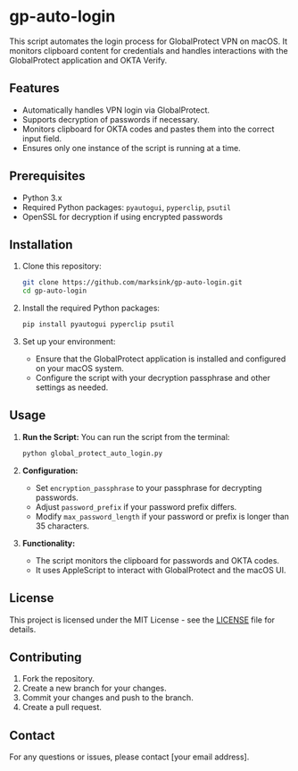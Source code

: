 
# gp-auto-login

This script automates the login process for GlobalProtect VPN on macOS. It monitors clipboard content for credentials and handles interactions with the GlobalProtect application and OKTA Verify.

## Features

- Automatically handles VPN login via GlobalProtect.
- Supports decryption of passwords if necessary.
- Monitors clipboard for OKTA codes and pastes them into the correct input field.
- Ensures only one instance of the script is running at a time.

## Prerequisites

- Python 3.x
- Required Python packages: `pyautogui`, `pyperclip`, `psutil`
- OpenSSL for decryption if using encrypted passwords

## Installation

1. Clone this repository:
   ```sh
   git clone https://github.com/marksink/gp-auto-login.git
   cd gp-auto-login
   ```

2. Install the required Python packages:
   ```sh
   pip install pyautogui pyperclip psutil
   ```

3. Set up your environment:
   - Ensure that the GlobalProtect application is installed and configured on your macOS system.
   - Configure the script with your decryption passphrase and other settings as needed.

## Usage

1. **Run the Script:**
   You can run the script from the terminal:
   ```sh
   python global_protect_auto_login.py
   ```

2. **Configuration:**
   - Set `encryption_passphrase` to your passphrase for decrypting passwords.
   - Adjust `password_prefix` if your password prefix differs.
   - Modify `max_password_length` if your password or prefix is longer than 35 characters.

3. **Functionality:**
   - The script monitors the clipboard for passwords and OKTA codes.
   - It uses AppleScript to interact with GlobalProtect and the macOS UI.

## License

This project is licensed under the MIT License - see the [LICENSE](LICENSE) file for details.

## Contributing

1. Fork the repository.
2. Create a new branch for your changes.
3. Commit your changes and push to the branch.
4. Create a pull request.

## Contact

For any questions or issues, please contact [your email address].

